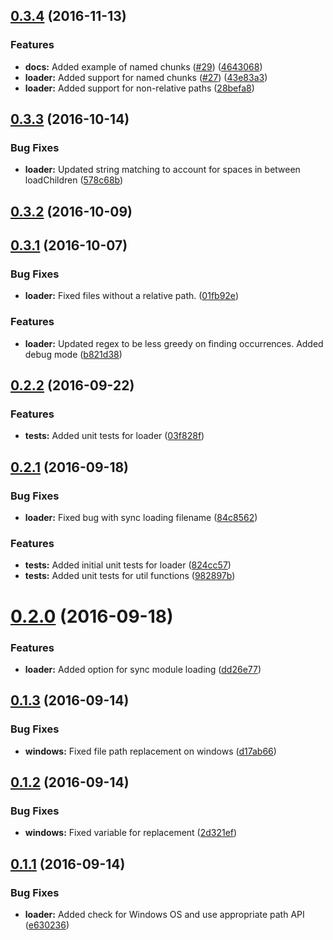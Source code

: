 <a name="0.3.4"></a>
## [0.3.4](https://github.com/brandonroberts/angular2-router-loader/compare/v0.3.3...v0.3.4) (2016-11-13)


### Features

* **docs:** Added example of named chunks ([#29](https://github.com/brandonroberts/angular2-router-loader/issues/29)) ([4643068](https://github.com/brandonroberts/angular2-router-loader/commit/4643068))
* **loader:** Added support for named chunks ([#27](https://github.com/brandonroberts/angular2-router-loader/issues/27)) ([43e83a3](https://github.com/brandonroberts/angular2-router-loader/commit/43e83a3))
* **loader:** Added support for non-relative paths ([28befa8](https://github.com/brandonroberts/angular2-router-loader/commit/28befa8))



<a name="0.3.3"></a>
## [0.3.3](https://github.com/brandonroberts/angular2-router-loader/compare/v0.3.2...v0.3.3) (2016-10-14)


### Bug Fixes

* **loader:** Updated string matching to account for spaces in between loadChildren ([578c68b](https://github.com/brandonroberts/angular2-router-loader/commit/578c68b))



<a name="0.3.2"></a>
## [0.3.2](https://github.com/brandonroberts/angular2-router-loader/compare/v0.3.1...v0.3.2) (2016-10-09)



<a name="0.3.1"></a>
## [0.3.1](https://github.com/brandonroberts/angular2-router-loader/compare/v0.2.2...v0.3.1) (2016-10-07)


### Bug Fixes

* **loader:** Fixed files without a relative path. ([01fb92e](https://github.com/brandonroberts/angular2-router-loader/commit/01fb92e))


### Features

* **loader:** Updated regex to be less greedy on finding occurrences. Added debug mode ([b821d38](https://github.com/brandonroberts/angular2-router-loader/commit/b821d38))



<a name="0.2.2"></a>
## [0.2.2](https://github.com/brandonroberts/angular2-router-loader/compare/v0.2.1...v0.2.2) (2016-09-22)


### Features

* **tests:** Added unit tests for loader ([03f828f](https://github.com/brandonroberts/angular2-router-loader/commit/03f828f))



<a name="0.2.1"></a>
## [0.2.1](https://github.com/brandonroberts/angular2-router-loader/compare/v0.2.0...v0.2.1) (2016-09-18)


### Bug Fixes

* **loader:** Fixed bug with sync loading filename ([84c8562](https://github.com/brandonroberts/angular2-router-loader/commit/84c8562))


### Features

* **tests:** Added initial unit tests for loader ([824cc57](https://github.com/brandonroberts/angular2-router-loader/commit/824cc57))
* **tests:** Added unit tests for util functions ([982897b](https://github.com/brandonroberts/angular2-router-loader/commit/982897b))



<a name="0.2.0"></a>
# [0.2.0](https://github.com/brandonroberts/angular2-router-loader/compare/v0.1.3...v0.2.0) (2016-09-18)


### Features

* **loader:** Added option for sync module loading ([dd26e77](https://github.com/brandonroberts/angular2-router-loader/commit/dd26e77))



<a name="0.1.3"></a>
## [0.1.3](https://github.com/brandonroberts/angular2-router-loader/compare/v0.1.2...v0.1.3) (2016-09-14)


### Bug Fixes

* **windows:** Fixed file path replacement on windows ([d17ab66](https://github.com/brandonroberts/angular2-router-loader/commit/d17ab66))



<a name="0.1.2"></a>
## [0.1.2](https://github.com/brandonroberts/angular2-router-loader/compare/v0.1.1...v0.1.2) (2016-09-14)


### Bug Fixes

* **windows:** Fixed variable for replacement ([2d321ef](https://github.com/brandonroberts/angular2-router-loader/commit/2d321ef))



<a name="0.1.1"></a>
## [0.1.1](https://github.com/brandonroberts/angular2-router-loader/compare/e630236...v0.1.1) (2016-09-14)


### Bug Fixes

* **loader:** Added check for Windows OS and use appropriate path API ([e630236](https://github.com/brandonroberts/angular2-router-loader/commit/e630236))



